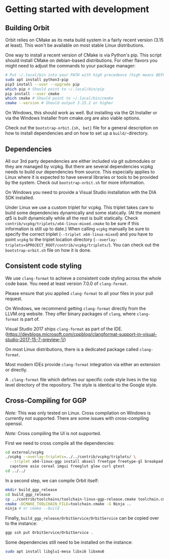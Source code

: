 # Getting started with development

## Building Orbit

Orbit relies on CMake as its meta build system in a fairly recent version
(3.15 at least). This won't be available on most stable Linux distributions.

One way to install a recent version of CMake is via Python's pip. This
script should install CMake on debian-based distributions. For other
flavors you might need to adjust the commands to your package manager:

```bash
# Put ~/.local/bin into your PATH with high precedence (high means BEFORE /usr/bin).
sudo apt install python3-pip
pip3 install --user --upgrade pip
which pip # Should point to ~/.local/bin/pip
pip install --user cmake
which cmake # Should point to ~/.local/bin/cmake
cmake --version # Should output 3.15.2 or higher
```

On Windows, this should work as well. But installing via the Qt Installer or
via the Windows Installer from cmake.org are also viable options.

Check out the `bootstrap-orbit.{sh, bat}` file for a general description on how
to install dependencies and on how to set up a `build/`-directory.

## Dependencies

All our 3rd party dependencies are either included via git submodules or they are
managed by vcpkg. But there are several dependencies vcpkg needs to build our
dependencies from source. This especially applies to Linux where it is expected
to have several libraries or tools to be provided by the system. Check out
`bootstrap-orbit.sh` for more information.

On Windows you need to provide a Visual Studio installation with the DIA SDK
installed.

Under Linux we use a custom triplet for vcpkg. This triplet takes care to build
some dependencies dynamically and some statically. (At the moment qt5 is built
dynamically while all the rest is built statically. Check
`contrib/vcpkg/triplets/x64-linux-mixed.cmake` to be sure if this information
is still up to date.) When calling `vcpkg` manually be sure to specify the
correct triplet (`--triplet x64-linux-mixed`) and you have to point `vcpkg` to
the triplet location directory
(`--overlay-triplets=$PROJECT_ROOT/contrib/vcpkg/triplets/`). You can check out
the `bootstrap-orbit.sh` file on how it is done.


## Consistent code styling

We use `clang-format` to achieve a consistent code styling across
the whole code base. You need at least version 7.0.0 of `clang-format`.

Please ensure that you applied `clang-format` to all your
files in your pull request.

On Windows, we recommend getting `clang-format` directly from the
LLVM.org website. They offer binary packages of `clang`, where
`clang-format` is part of.

Visual Studio 2017 ships `clang-format` as part of the IDE.
(https://devblogs.microsoft.com/cppblog/clangformat-support-in-visual-studio-2017-15-7-preview-1/)

On most Linux distributions, there is a dedicated package called `clang-format`.

Most modern IDEs provide `clang-format` integration via either an extension
or directly.

A `.clang-format` file which defines our specific code style lives in the
top level directory of the repository. The style is identical to the Google
style.

## Cross-Compiling for GGP

_Note:_ This was only tested on Linux. Cross compilation on Windows
is currently not supported. There are some issues with cross-compiling
openssl.

_Note:_ Cross compiling the UI is not supported.

First we need to cross compile all the dependencies:
```bash
cd external/vcpkg
./vcpkg --overlay-triplets=../../contrib/vcpkg/triplets/ \
  --triplet x64-linux-ggp install abseil freetype freetype-gl breakpad \
  capstone asio cereal imgui freeglut glew curl gtest
cd ../../
```

In a second step, we can compile Orbit itself:
```bash
mkdir build_ggp_release
cd build_ggp_release
cp ../contrib/toolchains/toolchain-linux-ggp-release.cmake toolchain.cmake
cmake -DCMAKE_TOOLCHAIN_FILE=toolchain.cmake -G Ninja ..
ninja # or cmake --build .
```

Finally, `build_ggp_release/OrbitService/OrbitService` can be copied over
to the instance:
```bash
ggp ssh put OrbitService/OrbitService .
```

Some dependencies still need to be installed on the instance:
```bash
sudo apt install libglu1-mesa libxi6 libxmu6
```
